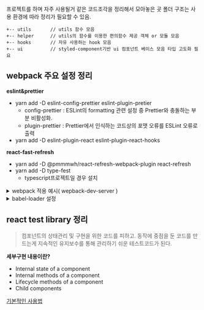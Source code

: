 프로젝트를 하며 자주 사용될거 같은 코드조각을 정리해서 모아놓은 곳
폴더 구조는 사용 환경에 따라 정리가 필요할 수 있음.

```
+-- utils       // utils 함수 모음
+-- helper      // utils의 함수를 이용한 편의함수 제공 객체 or 모듈 모음
+-- hooks       // 자유 사용하는 hook 모음
+-- ui          // styled-component기반 ui 컴포넌트 베이스 모음 타입 고도화 필요

```

## webpack 주요 설정 정리

**eslint&prettier**

- yarn add -D eslint-config-prettier eslint-plugin-pretier
  - config-prettier : ESLint의 formatting 관련 설정 중 Prettier와 충돌하는 부분 비활성화.
  - plugin-prettier : Prettier에서 인식하는 코드상의 포맷 오류를 ESLint 오류로 출력
- yarn add -D eslint-plugin-react eslint-plugin-react-hooks

**react-fast-refresh**

- yarn add -D @pmmmwh/react-refresh-webpack-plugin react-refresh
- yarn add -D type-fest
  - typescript프로젝트일 경우 설치

<details>
<summary>webpack 적용 예시( wepback-dev-server )</summary>

```js
const isDevelopment = process.env.NODE_ENV !== 'production';

module.exports = {
  mode: isDevelopment ? 'development' : 'production',
  devServer: {
    hot: true
  }
};
```

</details>

<details>
<summary>babel-loader 설정</summary>

```js
const ReactRefreshWebpackPlugin = require('@pmmmwh/react-refresh-webpack-plugin');

const isDevelopment = process.env.NODE_ENV !== 'production';

module.exports = {
  mode: isDevelopment ? 'development' : 'production',
  module: {
    rules: [
      {
        test: /\.[jt]sx?$/,
        exclude: /node_modules/,
        use: [
          {
            loader: require.resolve('babel-loader'),
            options: {
              plugins: [isDevelopment && require.resolve('react-refresh/babel')].filter(Boolean)
            }
          }
        ]
      }
    ]
  },
  plugins: [isDevelopment && new ReactRefreshWebpackPlugin()].filter(Boolean)
};
```

</details>

## react test library 정리

> 컴포넌트의 상태관리 및 구현을 위한 코드를 피하고. 동작에 중점을 둔 코드를 만드는게 지속적인 유지보수를 통해 관리하기 쉬운 테스트코드가 된다.

**세부구현 내용이란?**

- Internal state of a component
- Internal methods of a component
- Lifecycle methods of a component
- Child components

[기본적인 사용법](https://www.freecodecamp.org/news/8-simple-steps-to-start-testing-react-apps-using-react-testing-library-and-jest/#3-testing-events)
